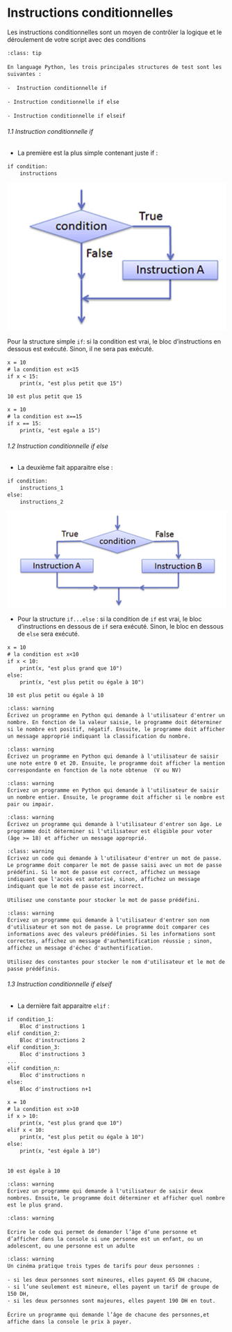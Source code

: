 # Instructions conditionnelles

Les instructions conditionnelles sont un moyen de contrôler la logique et le déroulement de votre script avec des conditions

```{admonition} <font color='blue'>Les instructions conditionnelles</font>
:class: tip

En language Python, les trois principales structures de test sont les suivantes :

-  Instruction conditionnelle if 

- Instruction conditionnelle if else

- Instruction conditionnelle if elseif

```

###### 1.1 Instruction conditionnelle if


- La première est la plus simple contenant juste if :

```
if condition:
    instructions
```

![Drag Racing](if.JPG)


Pour la structure simple `if`: si la condition est vrai, le bloc d’instructions en dessous est exécuté. Sinon, il ne sera pas exécuté.

```
x = 10
# la condition est x<15
if x < 15:
    print(x, "est plus petit que 15")
```
```
10 est plus petit que 15
```
```
x = 10
# la condition est x==15
if x == 15:
    print(x, "est egale a 15")
```

###### 1.2 Instruction conditionnelle if else


- La deuxième fait apparaitre else :

```
if condition:
    instructions_1
else:
    instructions_2
```

![Drag Racing](ifelse.JPG)


- Pour la structure `if...else` : si la condition de `if` est vrai, le bloc d’instructions en dessous de `if` sera exécuté. Sinon, le bloc en dessous de `else` sera exécuté.

```
x = 10
# la condition est x<10
if x < 10:
    print(x, "est plus grand que 10")
else:
    print(x, "est plus petit ou égale à 10")
```

```
10 est plus petit ou égale à 10
```


```{admonition} Exercice
:class: warning
Écrivez un programme en Python qui demande à l'utilisateur d'entrer un nombre. En fonction de la valeur saisie, le programme doit déterminer si le nombre est positif, négatif. Ensuite, le programme doit afficher un message approprié indiquant la classification du nombre.
```


```{admonition} Exercice
:class: warning
Écrivez un programme en Python qui demande à l'utilisateur de saisir une note entre 0 et 20. Ensuite, le programme doit afficher la mention correspondante en fonction de la note obtenue  (V ou NV)
```

```{admonition} Exercice
:class: warning
Écrivez un programme en Python qui demande à l'utilisateur de saisir un nombre entier. Ensuite, le programme doit afficher si le nombre est pair ou impair.
```

```{admonition} Exercice
:class: warning
Écrivez un programme qui demande à l'utilisateur d'entrer son âge. Le programme doit déterminer si l'utilisateur est éligible pour voter (âge >= 18) et afficher un message approprié.
```

```{admonition} Exercice
:class: warning
Écrivez un code qui demande à l'utilisateur d'entrer un mot de passe. Le programme doit comparer le mot de passe saisi avec un mot de passe prédéfini. Si le mot de passe est correct, affichez un message indiquant que l'accès est autorisé, sinon, affichez un message indiquant que le mot de passe est incorrect.

Utilisez une constante pour stocker le mot de passe prédéfini.
```

```{admonition} Exercice
:class: warning
Écrivez un programme qui demande à l'utilisateur d'entrer son nom d'utilisateur et son mot de passe. Le programme doit comparer ces informations avec des valeurs prédéfinies. Si les informations sont correctes, affichez un message d'authentification réussie ; sinon, affichez un message d'échec d'authentification.

Utilisez des constantes pour stocker le nom d'utilisateur et le mot de passe prédéfinis.

```

###### 1.3 Instruction conditionnelle if elseif

- La dernière fait apparaitre `elif` :


```
if condition_1:
    Bloc d'instructions 1
elif condition_2:
    Bloc d'instructions 2
elif condition_3:
    Bloc d'instructions 3
...
elif condition_n:
    Bloc d'instructions n
else:
    Bloc d'instructions n+1
```


```
x = 10
# la condition est x>10
if x > 10:
    print(x, "est plus grand que 10")
elif x < 10:
    print(x, "est plus petit ou égale à 10")
else:
    print(x, "est égale à 10")
    
```

```
10 est égale à 10
```


```{admonition} Exercice
:class: warning
Écrivez un programme qui demande à l'utilisateur de saisir deux nombres. Ensuite, le programme doit déterminer et afficher quel nombre est le plus grand.
```

```{admonition} Exercice
:class: warning

Ecrire le code qui permet de demander l’âge d’une personne et d’afficher dans la console si une personne est un enfant, ou un adolescent, ou une personne est un adulte
```

```{admonition} Exercice
:class: warning
Un cinéma pratique trois types de tarifs pour deux personnes : 

- si les deux personnes sont mineures, elles payent 65 DH chacune,
- si l’une seulement est mineure, elles payent un tarif de groupe de 150 DH,
- si les deux personnes sont majeures, elles payent 190 DH en tout.

Écrire un programme qui demande l’âge de chacune des personnes,et affiche dans la console le prix à payer.
```

